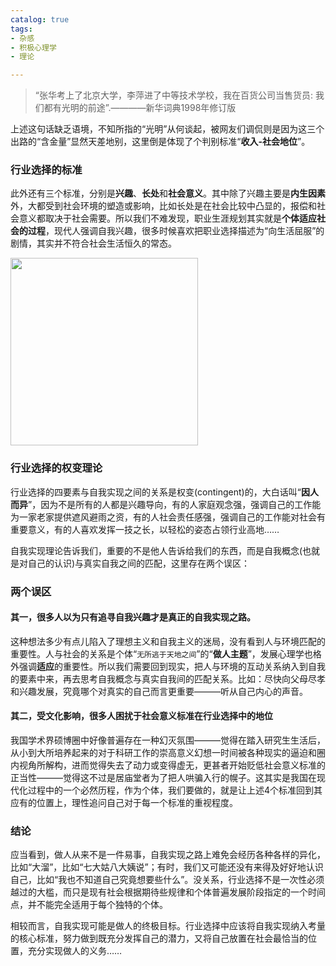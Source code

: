```yaml
---
catalog: true 
tags: 
- 杂感
- 积极心理学
- 理论

---
```

> “张华考上了北京大学，李萍进了中等技术学校，我在百货公司当售货员: 我们都有光明的前途”.————新华词典1998年修订版

上述这句话缺乏语境，不知所指的“光明”从何谈起，被网友们调侃则是因为这三个出路的“含金量”显然天差地别，这里倒是体现了个判别标准“**收入-社会地位**”。
### 行业选择的标准
此外还有三个标准，分别是**兴趣**、**长处**和**社会意义**。其中除了兴趣主要是**内生因素**外，大都受到社会环境的塑造或影响，比如长处是在社会比较中凸显的，报偿和社会意义都取决于社会需要。所以我们不难发现，职业生涯规划其实就是**个体适应社会的过程**，现代人强调自我兴趣，很多时候喜欢把职业选择描述为“向生活屈服”的剧情，其实并不符合社会生活恒久的常态。

<img src="../../../../img/2020-06-20-01.JPG" width="300" height="300"/> 

### 行业选择的权变理论
行业选择的四要素与自我实现之间的关系是权变(contingent)的，大白话叫“**因人而异**”，因为不是所有的人都是兴趣导向，有的人家庭观念强，强调自己的工作能为一家老家提供遮风避雨之资，有的人社会责任感强，强调自己的工作能对社会有重要意义，有的人喜欢发挥一技之长，以轻松的姿态占领行业高地……

自我实现理论告诉我们，重要的不是他人告诉给我们的东西，而是自我概念(也就是对自己的认识)与真实自我之间的匹配，这里存在两个误区：
### 两个误区
#### 其一，很多人以为只有追寻自我兴趣才是真正的自我实现之路。
这种想法多少有点儿陷入了理想主义和自我主义的迷局，没有看到人与环境匹配的重要性。人与社会的关系是个体“`无所逃于天地之间`”的“**做人主题**”，发展心理学也格外强调**适应**的重要性。所以我们需要回到现实，把人与环境的互动关系纳入到自我的要素中来，再去思考自我概念与真实自我间的匹配关系。比如：尽快向父母尽孝和兴趣发展，究竟哪个对真实的自己而言更重要———听从自己内心的声音。

#### 其二，受文化影响，很多人困扰于社会意义标准在行业选择中的地位
我国学术界硕博圈中好像普遍存在一种幻灭氛围———觉得在踏入研究生生活后，从小到大所培养起来的对于科研工作的崇高意义幻想一时间被各种现实的逼迫和圈内视角所解构，进而觉得失去了动力或变得虚无，更甚者开始贬低社会意义标准的正当性———觉得这不过是居庙堂者为了把人哄骗入行的幌子。这其实是我国在现代化过程中的一个必然历程，作为个体，我们要做的，就是让上述4个标准回到其应有的位置上，理性追问自己对于每一个标准的重视程度。

### 结论
应当看到，做人从来不是一件易事，自我实现之路上难免会经历各种各样的异化，比如“大溜”，比如“七大姑八大姨说”；有时，我们又可能还没有来得及好好地认识自己，比如“我也不知道自己究竟想要些什么”。没关系，行业选择不是一次性必须越过的大槛，而只是现有社会根据期待些规律和个体普遍发展阶段指定的一个时间点，并不能完全适用于每个独特的个体。
<!-- <img src="../../../../img/2020-06-20-02.jpg"> <img src="../../../../img/2020-06-20-03.jpg">  -->
相较而言，自我实现可能是做人的终极目标。行业选择中应该将自我实现纳入考量的核心标准，努力做到既充分发挥自己的潜力，又将自己放置在社会最恰当的位置，充分实现做人的义务……